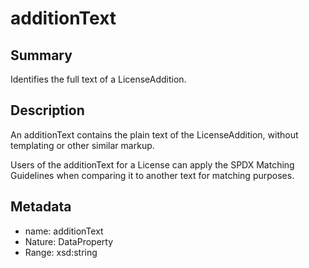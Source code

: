 <!-- Automatically generated by spec-parser v2.0.0 on 2023-12-27T15:02:03.969017+00:00 -->
<!-- SPDX-License-Identifier: Community-Spec-1.0 -->

# additionText

## Summary

Identifies the full text of a LicenseAddition.


## Description

An additionText contains the plain text of the LicenseAddition, without
templating or other similar markup.

Users of the additionText for a License can apply the SPDX Matching Guidelines
when comparing it to another text for matching purposes.


## Metadata

- name: additionText
- Nature: DataProperty
- Range: xsd:string




